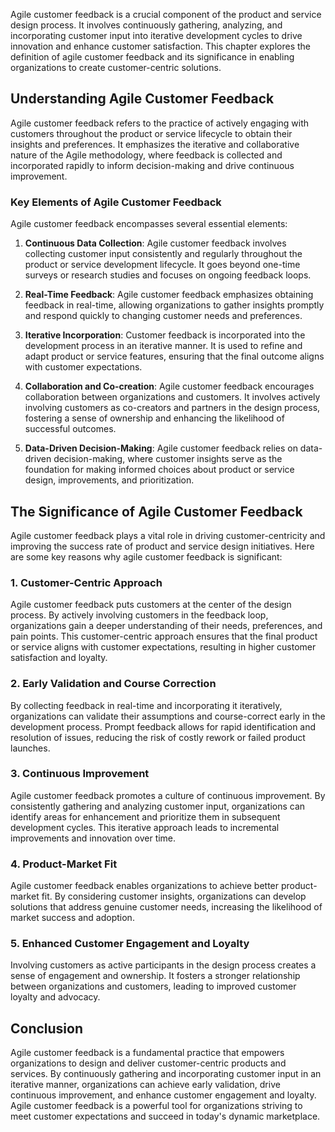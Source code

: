 
Agile customer feedback is a crucial component of the product and service design process. It involves continuously gathering, analyzing, and incorporating customer input into iterative development cycles to drive innovation and enhance customer satisfaction. This chapter explores the definition of agile customer feedback and its significance in enabling organizations to create customer-centric solutions.

**Understanding Agile Customer Feedback**
-----------------------------------------

Agile customer feedback refers to the practice of actively engaging with customers throughout the product or service lifecycle to obtain their insights and preferences. It emphasizes the iterative and collaborative nature of the Agile methodology, where feedback is collected and incorporated rapidly to inform decision-making and drive continuous improvement.

### **Key Elements of Agile Customer Feedback**

Agile customer feedback encompasses several essential elements:

1. **Continuous Data Collection**: Agile customer feedback involves collecting customer input consistently and regularly throughout the product or service development lifecycle. It goes beyond one-time surveys or research studies and focuses on ongoing feedback loops.

2. **Real-Time Feedback**: Agile customer feedback emphasizes obtaining feedback in real-time, allowing organizations to gather insights promptly and respond quickly to changing customer needs and preferences.

3. **Iterative Incorporation**: Customer feedback is incorporated into the development process in an iterative manner. It is used to refine and adapt product or service features, ensuring that the final outcome aligns with customer expectations.

4. **Collaboration and Co-creation**: Agile customer feedback encourages collaboration between organizations and customers. It involves actively involving customers as co-creators and partners in the design process, fostering a sense of ownership and enhancing the likelihood of successful outcomes.

5. **Data-Driven Decision-Making**: Agile customer feedback relies on data-driven decision-making, where customer insights serve as the foundation for making informed choices about product or service design, improvements, and prioritization.

**The Significance of Agile Customer Feedback**
-----------------------------------------------

Agile customer feedback plays a vital role in driving customer-centricity and improving the success rate of product and service design initiatives. Here are some key reasons why agile customer feedback is significant:

### **1. Customer-Centric Approach**

Agile customer feedback puts customers at the center of the design process. By actively involving customers in the feedback loop, organizations gain a deeper understanding of their needs, preferences, and pain points. This customer-centric approach ensures that the final product or service aligns with customer expectations, resulting in higher customer satisfaction and loyalty.

### **2. Early Validation and Course Correction**

By collecting feedback in real-time and incorporating it iteratively, organizations can validate their assumptions and course-correct early in the development process. Prompt feedback allows for rapid identification and resolution of issues, reducing the risk of costly rework or failed product launches.

### **3. Continuous Improvement**

Agile customer feedback promotes a culture of continuous improvement. By consistently gathering and analyzing customer input, organizations can identify areas for enhancement and prioritize them in subsequent development cycles. This iterative approach leads to incremental improvements and innovation over time.

### **4. Product-Market Fit**

Agile customer feedback enables organizations to achieve better product-market fit. By considering customer insights, organizations can develop solutions that address genuine customer needs, increasing the likelihood of market success and adoption.

### **5. Enhanced Customer Engagement and Loyalty**

Involving customers as active participants in the design process creates a sense of engagement and ownership. It fosters a stronger relationship between organizations and customers, leading to improved customer loyalty and advocacy.

**Conclusion**
--------------

Agile customer feedback is a fundamental practice that empowers organizations to design and deliver customer-centric products and services. By continuously gathering and incorporating customer input in an iterative manner, organizations can achieve early validation, drive continuous improvement, and enhance customer engagement and loyalty. Agile customer feedback is a powerful tool for organizations striving to meet customer expectations and succeed in today's dynamic marketplace.
